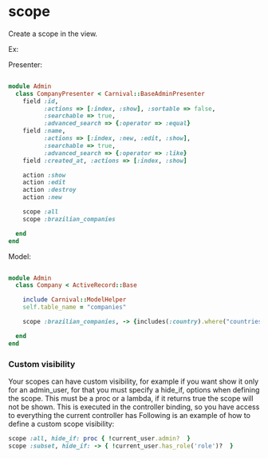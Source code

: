 # scope

Create a scope in the view.

Ex:

Presenter:

```ruby

module Admin
  class CompanyPresenter < Carnival::BaseAdminPresenter
    field :id,
          :actions => [:index, :show], :sortable => false,
          :searchable => true,
          :advanced_search => {:operator => :equal}
    field :name,
          :actions => [:index, :new, :edit, :show],
          :searchable => true,
          :advanced_search => {:operator => :like}
    field :created_at, :actions => [:index, :show]

    action :show
    action :edit
    action :destroy
    action :new

    scope :all
    scope :brazilian_companies

  end
end
```

Model:

```ruby

module Admin
  class Company < ActiveRecord::Base

    include Carnival::ModelHelper
    self.table_name = "companies"

    scope :brazilian_companies, -> {includes(:country).where("countries.code = ?", "BR")}

  end
end

```

### Custom visibility

Your scopes can have custom visibility, for example if you want show it only for an admin_user,
for that you must specify a hide_if, options when defining the scope. This must be a proc or a
lambda, if it returns true the scope will not be shown.
This is executed in the controller binding, so you have access to everything the current controller has
Following is an example of how to define a custom scope visibility:
``` ruby
scope :all, hide_if: proc { !current_user.admin?  }
scope :subset, hide_if: -> { !current_user.has_role('role')?  }
```
